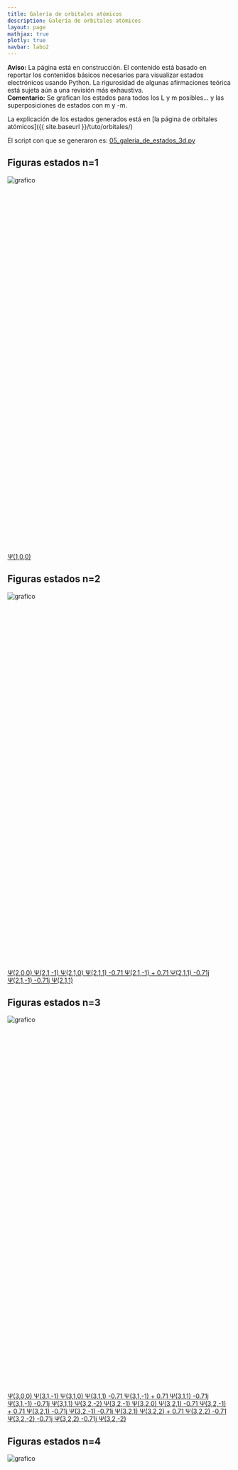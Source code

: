 ```yaml
---
title: Galería de orbitales atómicos
description: Galería de orbitales atómicos
layout: page
mathjax: true
plotly: true
navbar: labo2
---
```


<div class="alert alert-danger" role="alert" >
  <strong>Aviso:</strong> La página está en construcción. El contenido está basado en reportar los contenidos básicos
  necesarios para visualizar estados electrónicos usando Python.
  La rigurosidad de algunas afirmaciones teórica está sujeta aún a una revisión más exhaustiva.
</div>

<div class="alert alert-info" role="alert" >
  <strong>Comentario:</strong> Se grafican los estados para todos los L y m posibles... y las superposiciones de estados con m y -m.
</div>

La explicación de los estados generados está en
[la página de orbitales atómicos]({{ site.baseurl }}/tuto/orbitales/)

El script con que se generaron es:
[05_galeria_de_estados_3d.py](https://github.com/marceluda/python-para-fisicos/blob/master/tutoriales/orbitales_atomicos/05_galeria_de_estados_3d.py)

## Figuras estados n=1


![grafico](orb_gal_01.png "grafico")


<div id="orb_plot_1" class="plotly-graph-div" style="height:800px; width:800px;"></div>

<p>


<script type="text/javascript">
  window.PLOTLYENV=window.PLOTLYENV || {};

  if (document.getElementById("orb_plot_1")) {
      Plotly.d3.json( "orbitales_06_10300.json", function(err, fig) {
        Plotly.plot("orb_plot_1", fig.data, fig.layout);
      });
  };  
</script>

<a href='javascript:Plotly.purge("orb_plot_1");Plotly.d3.json( "orbitales_06_10300.json", function(err, fig) { Plotly.plot("orb_plot_1", fig.data, fig.layout); });' class="btn btn-primary btn-lg" role="button">
Ψ(1,0,0)
</a>
</p>






## Figuras estados n=2


![grafico](orb_gal_02.png "grafico")


<div id="orb_plot_2" class="plotly-graph-div" style="height:800px; width:800px;"></div>

<p>

<script type="text/javascript">
  window.PLOTLYENV=window.PLOTLYENV || {};

  if (document.getElementById("orb_plot_2")) {
      Plotly.d3.json( "orbitales_06_20300.json", function(err, fig) {
        Plotly.plot("orb_plot_2", fig.data, fig.layout);
      });
  };  
</script>

<a href='javascript:Plotly.purge("orb_plot_2");Plotly.d3.json( "orbitales_06_20300.json", function(err, fig) { Plotly.plot("orb_plot_2", fig.data, fig.layout); });' class="btn btn-primary btn-lg" role="button">
Ψ(2,0,0)
</a>
<a href='javascript:Plotly.purge("orb_plot_2");Plotly.d3.json( "orbitales_06_21290.json", function(err, fig) { Plotly.plot("orb_plot_2", fig.data, fig.layout); });' class="btn btn-primary btn-lg" role="button">
Ψ(2,1,-1)
</a>
<a href='javascript:Plotly.purge("orb_plot_2");Plotly.d3.json( "orbitales_06_21300.json", function(err, fig) { Plotly.plot("orb_plot_2", fig.data, fig.layout); });' class="btn btn-primary btn-lg" role="button">
Ψ(2,1,0)
</a>
<a href='javascript:Plotly.purge("orb_plot_2");Plotly.d3.json( "orbitales_06_21310.json", function(err, fig) { Plotly.plot("orb_plot_2", fig.data, fig.layout); });' class="btn btn-primary btn-lg" role="button">
Ψ(2,1,1)
</a>
<a href='javascript:Plotly.purge("orb_plot_2");Plotly.d3.json( "orbitales_06_21311.json", function(err, fig) { Plotly.plot("orb_plot_2", fig.data, fig.layout); });' class="btn btn-primary btn-lg" role="button">
-0.71 Ψ(2,1,-1) + 0.71 Ψ(2,1,1)
</a>
<a href='javascript:Plotly.purge("orb_plot_2");Plotly.d3.json( "orbitales_06_21312.json", function(err, fig) { Plotly.plot("orb_plot_2", fig.data, fig.layout); });' class="btn btn-primary btn-lg" role="button">
-0.71j Ψ(2,1,-1) -0.71j Ψ(2,1,1)
</a>
</p>






## Figuras estados n=3


![grafico](orb_gal_03.png "grafico")


<div id="orb_plot_3" class="plotly-graph-div" style="height:800px; width:800px;"></div>

<p>

<script type="text/javascript">
  window.PLOTLYENV=window.PLOTLYENV || {};

  if (document.getElementById("orb_plot_3")) {
      Plotly.d3.json( "orbitales_06_30300.json", function(err, fig) {
        Plotly.plot("orb_plot_3", fig.data, fig.layout);
      });
  };  
</script>

<a href='javascript:Plotly.purge("orb_plot_3");Plotly.d3.json( "orbitales_06_30300.json", function(err, fig) { Plotly.plot("orb_plot_3", fig.data, fig.layout); });' class="btn btn-primary btn-lg" role="button">
Ψ(3,0,0)
</a>
<a href='javascript:Plotly.purge("orb_plot_3");Plotly.d3.json( "orbitales_06_31290.json", function(err, fig) { Plotly.plot("orb_plot_3", fig.data, fig.layout); });' class="btn btn-primary btn-lg" role="button">
Ψ(3,1,-1)
</a>
<a href='javascript:Plotly.purge("orb_plot_3");Plotly.d3.json( "orbitales_06_31300.json", function(err, fig) { Plotly.plot("orb_plot_3", fig.data, fig.layout); });' class="btn btn-primary btn-lg" role="button">
Ψ(3,1,0)
</a>
<a href='javascript:Plotly.purge("orb_plot_3");Plotly.d3.json( "orbitales_06_31310.json", function(err, fig) { Plotly.plot("orb_plot_3", fig.data, fig.layout); });' class="btn btn-primary btn-lg" role="button">
Ψ(3,1,1)
</a>
<a href='javascript:Plotly.purge("orb_plot_3");Plotly.d3.json( "orbitales_06_31311.json", function(err, fig) { Plotly.plot("orb_plot_3", fig.data, fig.layout); });' class="btn btn-primary btn-lg" role="button">
-0.71 Ψ(3,1,-1) + 0.71 Ψ(3,1,1)
</a>
<a href='javascript:Plotly.purge("orb_plot_3");Plotly.d3.json( "orbitales_06_31312.json", function(err, fig) { Plotly.plot("orb_plot_3", fig.data, fig.layout); });' class="btn btn-primary btn-lg" role="button">
-0.71j Ψ(3,1,-1) -0.71j Ψ(3,1,1)
</a>
<a href='javascript:Plotly.purge("orb_plot_3");Plotly.d3.json( "orbitales_06_32280.json", function(err, fig) { Plotly.plot("orb_plot_3", fig.data, fig.layout); });' class="btn btn-primary btn-lg" role="button">
Ψ(3,2,-2)
</a>
<a href='javascript:Plotly.purge("orb_plot_3");Plotly.d3.json( "orbitales_06_32290.json", function(err, fig) { Plotly.plot("orb_plot_3", fig.data, fig.layout); });' class="btn btn-primary btn-lg" role="button">
Ψ(3,2,-1)
</a>
<a href='javascript:Plotly.purge("orb_plot_3");Plotly.d3.json( "orbitales_06_32300.json", function(err, fig) { Plotly.plot("orb_plot_3", fig.data, fig.layout); });' class="btn btn-primary btn-lg" role="button">
Ψ(3,2,0)
</a>
<a href='javascript:Plotly.purge("orb_plot_3");Plotly.d3.json( "orbitales_06_32310.json", function(err, fig) { Plotly.plot("orb_plot_3", fig.data, fig.layout); });' class="btn btn-primary btn-lg" role="button">
Ψ(3,2,1)
</a>
<a href='javascript:Plotly.purge("orb_plot_3");Plotly.d3.json( "orbitales_06_32311.json", function(err, fig) { Plotly.plot("orb_plot_3", fig.data, fig.layout); });' class="btn btn-primary btn-lg" role="button">
-0.71 Ψ(3,2,-1) + 0.71 Ψ(3,2,1)
</a>
<a href='javascript:Plotly.purge("orb_plot_3");Plotly.d3.json( "orbitales_06_32312.json", function(err, fig) { Plotly.plot("orb_plot_3", fig.data, fig.layout); });' class="btn btn-primary btn-lg" role="button">
-0.71j Ψ(3,2,-1) -0.71j Ψ(3,2,1)
</a>
<a href='javascript:Plotly.purge("orb_plot_3");Plotly.d3.json( "orbitales_06_32320.json", function(err, fig) { Plotly.plot("orb_plot_3", fig.data, fig.layout); });' class="btn btn-primary btn-lg" role="button">
Ψ(3,2,2)
</a>
<a href='javascript:Plotly.purge("orb_plot_3");Plotly.d3.json( "orbitales_06_32321.json", function(err, fig) { Plotly.plot("orb_plot_3", fig.data, fig.layout); });' class="btn btn-primary btn-lg" role="button">
+ 0.71 Ψ(3,2,2) -0.71 Ψ(3,2,-2)
</a>
<a href='javascript:Plotly.purge("orb_plot_3");Plotly.d3.json( "orbitales_06_32322.json", function(err, fig) { Plotly.plot("orb_plot_3", fig.data, fig.layout); });' class="btn btn-primary btn-lg" role="button">
-0.71j Ψ(3,2,2) -0.71j Ψ(3,2,-2)
</a>
</p>






## Figuras estados n=4


![grafico](orb_gal_04.png "grafico")


<div id="orb_plot_4" class="plotly-graph-div" style="height:800px; width:800px;"></div>

<p>

<script type="text/javascript">
  window.PLOTLYENV=window.PLOTLYENV || {};

  if (document.getElementById("orb_plot_4")) {
      Plotly.d3.json( "orbitales_06_40300.json", function(err, fig) {
        Plotly.plot("orb_plot_4", fig.data, fig.layout);
      });
  };  
</script>

<a href='javascript:Plotly.purge("orb_plot_4");Plotly.d3.json( "orbitales_06_40300.json", function(err, fig) { Plotly.plot("orb_plot_4", fig.data, fig.layout); });' class="btn btn-primary btn-lg" role="button">
Ψ(4,0,0)
</a>
<a href='javascript:Plotly.purge("orb_plot_4");Plotly.d3.json( "orbitales_06_41290.json", function(err, fig) { Plotly.plot("orb_plot_4", fig.data, fig.layout); });' class="btn btn-primary btn-lg" role="button">
Ψ(4,1,-1)
</a>
<a href='javascript:Plotly.purge("orb_plot_4");Plotly.d3.json( "orbitales_06_41300.json", function(err, fig) { Plotly.plot("orb_plot_4", fig.data, fig.layout); });' class="btn btn-primary btn-lg" role="button">
Ψ(4,1,0)
</a>
<a href='javascript:Plotly.purge("orb_plot_4");Plotly.d3.json( "orbitales_06_41310.json", function(err, fig) { Plotly.plot("orb_plot_4", fig.data, fig.layout); });' class="btn btn-primary btn-lg" role="button">
Ψ(4,1,1)
</a>
<a href='javascript:Plotly.purge("orb_plot_4");Plotly.d3.json( "orbitales_06_41311.json", function(err, fig) { Plotly.plot("orb_plot_4", fig.data, fig.layout); });' class="btn btn-primary btn-lg" role="button">
-0.71 Ψ(4,1,-1) + 0.71 Ψ(4,1,1)
</a>
<a href='javascript:Plotly.purge("orb_plot_4");Plotly.d3.json( "orbitales_06_41312.json", function(err, fig) { Plotly.plot("orb_plot_4", fig.data, fig.layout); });' class="btn btn-primary btn-lg" role="button">
-0.71j Ψ(4,1,-1) -0.71j Ψ(4,1,1)
</a>
<a href='javascript:Plotly.purge("orb_plot_4");Plotly.d3.json( "orbitales_06_42280.json", function(err, fig) { Plotly.plot("orb_plot_4", fig.data, fig.layout); });' class="btn btn-primary btn-lg" role="button">
Ψ(4,2,-2)
</a>
<a href='javascript:Plotly.purge("orb_plot_4");Plotly.d3.json( "orbitales_06_42290.json", function(err, fig) { Plotly.plot("orb_plot_4", fig.data, fig.layout); });' class="btn btn-primary btn-lg" role="button">
Ψ(4,2,-1)
</a>
<a href='javascript:Plotly.purge("orb_plot_4");Plotly.d3.json( "orbitales_06_42300.json", function(err, fig) { Plotly.plot("orb_plot_4", fig.data, fig.layout); });' class="btn btn-primary btn-lg" role="button">
Ψ(4,2,0)
</a>
<a href='javascript:Plotly.purge("orb_plot_4");Plotly.d3.json( "orbitales_06_42310.json", function(err, fig) { Plotly.plot("orb_plot_4", fig.data, fig.layout); });' class="btn btn-primary btn-lg" role="button">
Ψ(4,2,1)
</a>
<a href='javascript:Plotly.purge("orb_plot_4");Plotly.d3.json( "orbitales_06_42311.json", function(err, fig) { Plotly.plot("orb_plot_4", fig.data, fig.layout); });' class="btn btn-primary btn-lg" role="button">
+ 0.71 Ψ(4,2,1) -0.71 Ψ(4,2,-1)
</a>
<a href='javascript:Plotly.purge("orb_plot_4");Plotly.d3.json( "orbitales_06_42312.json", function(err, fig) { Plotly.plot("orb_plot_4", fig.data, fig.layout); });' class="btn btn-primary btn-lg" role="button">
-0.71j Ψ(4,2,1) -0.71j Ψ(4,2,-1)
</a>
<a href='javascript:Plotly.purge("orb_plot_4");Plotly.d3.json( "orbitales_06_42320.json", function(err, fig) { Plotly.plot("orb_plot_4", fig.data, fig.layout); });' class="btn btn-primary btn-lg" role="button">
Ψ(4,2,2)
</a>
<a href='javascript:Plotly.purge("orb_plot_4");Plotly.d3.json( "orbitales_06_42321.json", function(err, fig) { Plotly.plot("orb_plot_4", fig.data, fig.layout); });' class="btn btn-primary btn-lg" role="button">
+ 0.71 Ψ(4,2,2) -0.71 Ψ(4,2,-2)
</a>
<a href='javascript:Plotly.purge("orb_plot_4");Plotly.d3.json( "orbitales_06_42322.json", function(err, fig) { Plotly.plot("orb_plot_4", fig.data, fig.layout); });' class="btn btn-primary btn-lg" role="button">
-0.71j Ψ(4,2,2) -0.71j Ψ(4,2,-2)
</a>
<a href='javascript:Plotly.purge("orb_plot_4");Plotly.d3.json( "orbitales_06_43270.json", function(err, fig) { Plotly.plot("orb_plot_4", fig.data, fig.layout); });' class="btn btn-primary btn-lg" role="button">
Ψ(4,3,-3)
</a>
<a href='javascript:Plotly.purge("orb_plot_4");Plotly.d3.json( "orbitales_06_43280.json", function(err, fig) { Plotly.plot("orb_plot_4", fig.data, fig.layout); });' class="btn btn-primary btn-lg" role="button">
Ψ(4,3,-2)
</a>
<a href='javascript:Plotly.purge("orb_plot_4");Plotly.d3.json( "orbitales_06_43290.json", function(err, fig) { Plotly.plot("orb_plot_4", fig.data, fig.layout); });' class="btn btn-primary btn-lg" role="button">
Ψ(4,3,-1)
</a>
<a href='javascript:Plotly.purge("orb_plot_4");Plotly.d3.json( "orbitales_06_43300.json", function(err, fig) { Plotly.plot("orb_plot_4", fig.data, fig.layout); });' class="btn btn-primary btn-lg" role="button">
Ψ(4,3,0)
</a>
<a href='javascript:Plotly.purge("orb_plot_4");Plotly.d3.json( "orbitales_06_43310.json", function(err, fig) { Plotly.plot("orb_plot_4", fig.data, fig.layout); });' class="btn btn-primary btn-lg" role="button">
Ψ(4,3,1)
</a>
<a href='javascript:Plotly.purge("orb_plot_4");Plotly.d3.json( "orbitales_06_43311.json", function(err, fig) { Plotly.plot("orb_plot_4", fig.data, fig.layout); });' class="btn btn-primary btn-lg" role="button">
-0.71 Ψ(4,3,-1) + 0.71 Ψ(4,3,1)
</a>
<a href='javascript:Plotly.purge("orb_plot_4");Plotly.d3.json( "orbitales_06_43312.json", function(err, fig) { Plotly.plot("orb_plot_4", fig.data, fig.layout); });' class="btn btn-primary btn-lg" role="button">
-0.71j Ψ(4,3,-1) -0.71j Ψ(4,3,1)
</a>
<a href='javascript:Plotly.purge("orb_plot_4");Plotly.d3.json( "orbitales_06_43320.json", function(err, fig) { Plotly.plot("orb_plot_4", fig.data, fig.layout); });' class="btn btn-primary btn-lg" role="button">
Ψ(4,3,2)
</a>
<a href='javascript:Plotly.purge("orb_plot_4");Plotly.d3.json( "orbitales_06_43321.json", function(err, fig) { Plotly.plot("orb_plot_4", fig.data, fig.layout); });' class="btn btn-primary btn-lg" role="button">
-0.71 Ψ(4,3,-2) + 0.71 Ψ(4,3,2)
</a>
<a href='javascript:Plotly.purge("orb_plot_4");Plotly.d3.json( "orbitales_06_43322.json", function(err, fig) { Plotly.plot("orb_plot_4", fig.data, fig.layout); });' class="btn btn-primary btn-lg" role="button">
-0.71j Ψ(4,3,-2) -0.71j Ψ(4,3,2)
</a>
<a href='javascript:Plotly.purge("orb_plot_4");Plotly.d3.json( "orbitales_06_43330.json", function(err, fig) { Plotly.plot("orb_plot_4", fig.data, fig.layout); });' class="btn btn-primary btn-lg" role="button">
Ψ(4,3,3)
</a>
<a href='javascript:Plotly.purge("orb_plot_4");Plotly.d3.json( "orbitales_06_43331.json", function(err, fig) { Plotly.plot("orb_plot_4", fig.data, fig.layout); });' class="btn btn-primary btn-lg" role="button">
+ 0.71 Ψ(4,3,3) -0.71 Ψ(4,3,-3)
</a>
<a href='javascript:Plotly.purge("orb_plot_4");Plotly.d3.json( "orbitales_06_43332.json", function(err, fig) { Plotly.plot("orb_plot_4", fig.data, fig.layout); });' class="btn btn-primary btn-lg" role="button">
-0.71j Ψ(4,3,3) -0.71j Ψ(4,3,-3)
</a>
</p>






## Figuras estados n=5


![grafico](orb_gal_05.png "grafico")


<div id="orb_plot_5" class="plotly-graph-div" style="height:800px; width:800px;"></div>

<p>

<script type="text/javascript">
  window.PLOTLYENV=window.PLOTLYENV || {};

  if (document.getElementById("orb_plot_5")) {
      Plotly.d3.json( "orbitales_06_50300.json", function(err, fig) {
        Plotly.plot("orb_plot_5", fig.data, fig.layout);
      });
  };  
</script>

<a href='javascript:Plotly.purge("orb_plot_5");Plotly.d3.json( "orbitales_06_50300.json", function(err, fig) { Plotly.plot("orb_plot_5", fig.data, fig.layout); });' class="btn btn-primary btn-lg" role="button">
Ψ(5,0,0)
</a>
<a href='javascript:Plotly.purge("orb_plot_5");Plotly.d3.json( "orbitales_06_51290.json", function(err, fig) { Plotly.plot("orb_plot_5", fig.data, fig.layout); });' class="btn btn-primary btn-lg" role="button">
Ψ(5,1,-1)
</a>
<a href='javascript:Plotly.purge("orb_plot_5");Plotly.d3.json( "orbitales_06_51300.json", function(err, fig) { Plotly.plot("orb_plot_5", fig.data, fig.layout); });' class="btn btn-primary btn-lg" role="button">
Ψ(5,1,0)
</a>
<a href='javascript:Plotly.purge("orb_plot_5");Plotly.d3.json( "orbitales_06_51310.json", function(err, fig) { Plotly.plot("orb_plot_5", fig.data, fig.layout); });' class="btn btn-primary btn-lg" role="button">
Ψ(5,1,1)
</a>
<a href='javascript:Plotly.purge("orb_plot_5");Plotly.d3.json( "orbitales_06_51311.json", function(err, fig) { Plotly.plot("orb_plot_5", fig.data, fig.layout); });' class="btn btn-primary btn-lg" role="button">
+ 0.71 Ψ(5,1,1) -0.71 Ψ(5,1,-1)
</a>
<a href='javascript:Plotly.purge("orb_plot_5");Plotly.d3.json( "orbitales_06_51312.json", function(err, fig) { Plotly.plot("orb_plot_5", fig.data, fig.layout); });' class="btn btn-primary btn-lg" role="button">
-0.71j Ψ(5,1,1) -0.71j Ψ(5,1,-1)
</a>
<a href='javascript:Plotly.purge("orb_plot_5");Plotly.d3.json( "orbitales_06_52280.json", function(err, fig) { Plotly.plot("orb_plot_5", fig.data, fig.layout); });' class="btn btn-primary btn-lg" role="button">
Ψ(5,2,-2)
</a>
<a href='javascript:Plotly.purge("orb_plot_5");Plotly.d3.json( "orbitales_06_52290.json", function(err, fig) { Plotly.plot("orb_plot_5", fig.data, fig.layout); });' class="btn btn-primary btn-lg" role="button">
Ψ(5,2,-1)
</a>
<a href='javascript:Plotly.purge("orb_plot_5");Plotly.d3.json( "orbitales_06_52300.json", function(err, fig) { Plotly.plot("orb_plot_5", fig.data, fig.layout); });' class="btn btn-primary btn-lg" role="button">
Ψ(5,2,0)
</a>
<a href='javascript:Plotly.purge("orb_plot_5");Plotly.d3.json( "orbitales_06_52310.json", function(err, fig) { Plotly.plot("orb_plot_5", fig.data, fig.layout); });' class="btn btn-primary btn-lg" role="button">
Ψ(5,2,1)
</a>
<a href='javascript:Plotly.purge("orb_plot_5");Plotly.d3.json( "orbitales_06_52311.json", function(err, fig) { Plotly.plot("orb_plot_5", fig.data, fig.layout); });' class="btn btn-primary btn-lg" role="button">
-0.71 Ψ(5,2,-1) + 0.71 Ψ(5,2,1)
</a>
<a href='javascript:Plotly.purge("orb_plot_5");Plotly.d3.json( "orbitales_06_52312.json", function(err, fig) { Plotly.plot("orb_plot_5", fig.data, fig.layout); });' class="btn btn-primary btn-lg" role="button">
-0.71j Ψ(5,2,-1) -0.71j Ψ(5,2,1)
</a>
<a href='javascript:Plotly.purge("orb_plot_5");Plotly.d3.json( "orbitales_06_52320.json", function(err, fig) { Plotly.plot("orb_plot_5", fig.data, fig.layout); });' class="btn btn-primary btn-lg" role="button">
Ψ(5,2,2)
</a>
<a href='javascript:Plotly.purge("orb_plot_5");Plotly.d3.json( "orbitales_06_52321.json", function(err, fig) { Plotly.plot("orb_plot_5", fig.data, fig.layout); });' class="btn btn-primary btn-lg" role="button">
-0.71 Ψ(5,2,-2) + 0.71 Ψ(5,2,2)
</a>
<a href='javascript:Plotly.purge("orb_plot_5");Plotly.d3.json( "orbitales_06_52322.json", function(err, fig) { Plotly.plot("orb_plot_5", fig.data, fig.layout); });' class="btn btn-primary btn-lg" role="button">
-0.71j Ψ(5,2,-2) -0.71j Ψ(5,2,2)
</a>
<a href='javascript:Plotly.purge("orb_plot_5");Plotly.d3.json( "orbitales_06_53270.json", function(err, fig) { Plotly.plot("orb_plot_5", fig.data, fig.layout); });' class="btn btn-primary btn-lg" role="button">
Ψ(5,3,-3)
</a>
<a href='javascript:Plotly.purge("orb_plot_5");Plotly.d3.json( "orbitales_06_53280.json", function(err, fig) { Plotly.plot("orb_plot_5", fig.data, fig.layout); });' class="btn btn-primary btn-lg" role="button">
Ψ(5,3,-2)
</a>
<a href='javascript:Plotly.purge("orb_plot_5");Plotly.d3.json( "orbitales_06_53290.json", function(err, fig) { Plotly.plot("orb_plot_5", fig.data, fig.layout); });' class="btn btn-primary btn-lg" role="button">
Ψ(5,3,-1)
</a>
<a href='javascript:Plotly.purge("orb_plot_5");Plotly.d3.json( "orbitales_06_53300.json", function(err, fig) { Plotly.plot("orb_plot_5", fig.data, fig.layout); });' class="btn btn-primary btn-lg" role="button">
Ψ(5,3,0)
</a>
<a href='javascript:Plotly.purge("orb_plot_5");Plotly.d3.json( "orbitales_06_53310.json", function(err, fig) { Plotly.plot("orb_plot_5", fig.data, fig.layout); });' class="btn btn-primary btn-lg" role="button">
Ψ(5,3,1)
</a>
<a href='javascript:Plotly.purge("orb_plot_5");Plotly.d3.json( "orbitales_06_53311.json", function(err, fig) { Plotly.plot("orb_plot_5", fig.data, fig.layout); });' class="btn btn-primary btn-lg" role="button">
+ 0.71 Ψ(5,3,1) -0.71 Ψ(5,3,-1)
</a>
<a href='javascript:Plotly.purge("orb_plot_5");Plotly.d3.json( "orbitales_06_53312.json", function(err, fig) { Plotly.plot("orb_plot_5", fig.data, fig.layout); });' class="btn btn-primary btn-lg" role="button">
-0.71j Ψ(5,3,1) -0.71j Ψ(5,3,-1)
</a>
<a href='javascript:Plotly.purge("orb_plot_5");Plotly.d3.json( "orbitales_06_53320.json", function(err, fig) { Plotly.plot("orb_plot_5", fig.data, fig.layout); });' class="btn btn-primary btn-lg" role="button">
Ψ(5,3,2)
</a>
<a href='javascript:Plotly.purge("orb_plot_5");Plotly.d3.json( "orbitales_06_53321.json", function(err, fig) { Plotly.plot("orb_plot_5", fig.data, fig.layout); });' class="btn btn-primary btn-lg" role="button">
+ 0.71 Ψ(5,3,2) -0.71 Ψ(5,3,-2)
</a>
<a href='javascript:Plotly.purge("orb_plot_5");Plotly.d3.json( "orbitales_06_53322.json", function(err, fig) { Plotly.plot("orb_plot_5", fig.data, fig.layout); });' class="btn btn-primary btn-lg" role="button">
-0.71j Ψ(5,3,2) -0.71j Ψ(5,3,-2)
</a>
<a href='javascript:Plotly.purge("orb_plot_5");Plotly.d3.json( "orbitales_06_53330.json", function(err, fig) { Plotly.plot("orb_plot_5", fig.data, fig.layout); });' class="btn btn-primary btn-lg" role="button">
Ψ(5,3,3)
</a>
<a href='javascript:Plotly.purge("orb_plot_5");Plotly.d3.json( "orbitales_06_53331.json", function(err, fig) { Plotly.plot("orb_plot_5", fig.data, fig.layout); });' class="btn btn-primary btn-lg" role="button">
+ 0.71 Ψ(5,3,3) -0.71 Ψ(5,3,-3)
</a>
<a href='javascript:Plotly.purge("orb_plot_5");Plotly.d3.json( "orbitales_06_53332.json", function(err, fig) { Plotly.plot("orb_plot_5", fig.data, fig.layout); });' class="btn btn-primary btn-lg" role="button">
-0.71j Ψ(5,3,3) -0.71j Ψ(5,3,-3)
</a>
<a href='javascript:Plotly.purge("orb_plot_5");Plotly.d3.json( "orbitales_06_54260.json", function(err, fig) { Plotly.plot("orb_plot_5", fig.data, fig.layout); });' class="btn btn-primary btn-lg" role="button">
Ψ(5,4,-4)
</a>
<a href='javascript:Plotly.purge("orb_plot_5");Plotly.d3.json( "orbitales_06_54270.json", function(err, fig) { Plotly.plot("orb_plot_5", fig.data, fig.layout); });' class="btn btn-primary btn-lg" role="button">
Ψ(5,4,-3)
</a>
<a href='javascript:Plotly.purge("orb_plot_5");Plotly.d3.json( "orbitales_06_54280.json", function(err, fig) { Plotly.plot("orb_plot_5", fig.data, fig.layout); });' class="btn btn-primary btn-lg" role="button">
Ψ(5,4,-2)
</a>
<a href='javascript:Plotly.purge("orb_plot_5");Plotly.d3.json( "orbitales_06_54290.json", function(err, fig) { Plotly.plot("orb_plot_5", fig.data, fig.layout); });' class="btn btn-primary btn-lg" role="button">
Ψ(5,4,-1)
</a>
<a href='javascript:Plotly.purge("orb_plot_5");Plotly.d3.json( "orbitales_06_54300.json", function(err, fig) { Plotly.plot("orb_plot_5", fig.data, fig.layout); });' class="btn btn-primary btn-lg" role="button">
Ψ(5,4,0)
</a>
<a href='javascript:Plotly.purge("orb_plot_5");Plotly.d3.json( "orbitales_06_54310.json", function(err, fig) { Plotly.plot("orb_plot_5", fig.data, fig.layout); });' class="btn btn-primary btn-lg" role="button">
Ψ(5,4,1)
</a>
<a href='javascript:Plotly.purge("orb_plot_5");Plotly.d3.json( "orbitales_06_54311.json", function(err, fig) { Plotly.plot("orb_plot_5", fig.data, fig.layout); });' class="btn btn-primary btn-lg" role="button">
-0.71 Ψ(5,4,-1) + 0.71 Ψ(5,4,1)
</a>
<a href='javascript:Plotly.purge("orb_plot_5");Plotly.d3.json( "orbitales_06_54312.json", function(err, fig) { Plotly.plot("orb_plot_5", fig.data, fig.layout); });' class="btn btn-primary btn-lg" role="button">
-0.71j Ψ(5,4,-1) -0.71j Ψ(5,4,1)
</a>
<a href='javascript:Plotly.purge("orb_plot_5");Plotly.d3.json( "orbitales_06_54320.json", function(err, fig) { Plotly.plot("orb_plot_5", fig.data, fig.layout); });' class="btn btn-primary btn-lg" role="button">
Ψ(5,4,2)
</a>
<a href='javascript:Plotly.purge("orb_plot_5");Plotly.d3.json( "orbitales_06_54321.json", function(err, fig) { Plotly.plot("orb_plot_5", fig.data, fig.layout); });' class="btn btn-primary btn-lg" role="button">
+ 0.71 Ψ(5,4,2) -0.71 Ψ(5,4,-2)
</a>
<a href='javascript:Plotly.purge("orb_plot_5");Plotly.d3.json( "orbitales_06_54322.json", function(err, fig) { Plotly.plot("orb_plot_5", fig.data, fig.layout); });' class="btn btn-primary btn-lg" role="button">
-0.71j Ψ(5,4,2) -0.71j Ψ(5,4,-2)
</a>
<a href='javascript:Plotly.purge("orb_plot_5");Plotly.d3.json( "orbitales_06_54330.json", function(err, fig) { Plotly.plot("orb_plot_5", fig.data, fig.layout); });' class="btn btn-primary btn-lg" role="button">
Ψ(5,4,3)
</a>
<a href='javascript:Plotly.purge("orb_plot_5");Plotly.d3.json( "orbitales_06_54331.json", function(err, fig) { Plotly.plot("orb_plot_5", fig.data, fig.layout); });' class="btn btn-primary btn-lg" role="button">
+ 0.71 Ψ(5,4,3) -0.71 Ψ(5,4,-3)
</a>
<a href='javascript:Plotly.purge("orb_plot_5");Plotly.d3.json( "orbitales_06_54332.json", function(err, fig) { Plotly.plot("orb_plot_5", fig.data, fig.layout); });' class="btn btn-primary btn-lg" role="button">
-0.71j Ψ(5,4,3) -0.71j Ψ(5,4,-3)
</a>
<a href='javascript:Plotly.purge("orb_plot_5");Plotly.d3.json( "orbitales_06_54340.json", function(err, fig) { Plotly.plot("orb_plot_5", fig.data, fig.layout); });' class="btn btn-primary btn-lg" role="button">
Ψ(5,4,4)
</a>
<a href='javascript:Plotly.purge("orb_plot_5");Plotly.d3.json( "orbitales_06_54341.json", function(err, fig) { Plotly.plot("orb_plot_5", fig.data, fig.layout); });' class="btn btn-primary btn-lg" role="button">
+ 0.71 Ψ(5,4,4) -0.71 Ψ(5,4,-4)
</a>
<a href='javascript:Plotly.purge("orb_plot_5");Plotly.d3.json( "orbitales_06_54342.json", function(err, fig) { Plotly.plot("orb_plot_5", fig.data, fig.layout); });' class="btn btn-primary btn-lg" role="button">
-0.71j Ψ(5,4,4) -0.71j Ψ(5,4,-4)
</a>
</p>

## Referencia de colores de fase

La fase compleja está graficada siguiendo el siguiente código de colores:

![grafico](referencia_colores.png "grafico")
